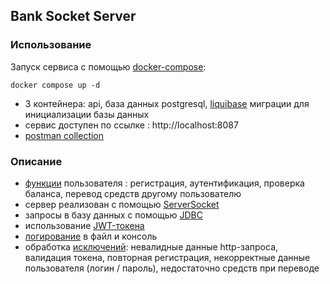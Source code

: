 ## Bank Socket Server

### Использование

Запуск сервиса с помощью [docker-compose](./docker-compose.yml):

```
docker compose up -d
```

- 3 контейнера: api, база данных postgresql, [liquibase](./migrations/scripts) миграции для инициализации базы данных
- сервис доступен по ссылке : http://localhost:8087
- [postman collection](./server.postman_collection.json)

### Описание

- [функции](./src/main/java/com/task/server/handler/endpoint) пользователя : регистрация, аутентификация, проверка
  баланса, перевод средств другому пользователю
- сервер реализован с помощью [ServerSocket](./src/main/java/com/task/server/service/SocketServer.java)
- запросы в базу данных с помощью [JDBC](./src/main/java/com/task/server/dao)
- использование [JWT-токена](./src/main/java/com/task/server/util/JwtUtil.java)
- [логирование](./src/main/resources/log4j2.xml) в файл и консоль
- обработка [исключений](./src/main/java/com/task/server/exception/ApiExceptionType.java): невалидные данные
  http-запроса, валидация токена, повторная регистрация, некорректные данные
  пользователя (логин / пароль), недостаточно средств при переводе

